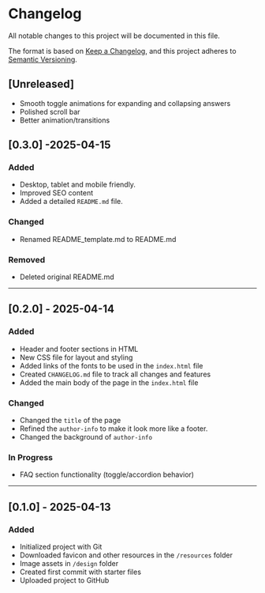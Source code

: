# Changelog

All notable changes to this project will be documented in this file.

The format is based on [Keep a Changelog](https://keepachangelog.com/en/1.0.0/),
and this project adheres to [Semantic Versioning](https://semver.org/spec/v2.0.0.html).

## [Unreleased]
- Smooth toggle animations for expanding and collapsing answers
- Polished scroll bar
- Better animation/transitions


## [0.3.0] -2025-04-15
### Added
- Desktop, tablet and mobile friendly.
- Improved SEO content
- Added a detailed `README.md` file.

### Changed
- Renamed README_template.md to README.md

### Removed
- Deleted original README.md

---

## [0.2.0] - 2025-04-14
### Added
- Header and footer sections in HTML
- New CSS file for layout and styling
- Added links of the fonts to be used in the `index.html` file
- Created `CHANGELOG.md` file to track all changes and features
- Added the main body of the page in the `index.html` file

### Changed 
- Changed the `title` of the page
- Refined the `author-info` to make it look more like a footer.
- Changed the background of `author-info`

### In Progress
- FAQ section functionality (toggle/accordion behavior)

---

## [0.1.0] - 2025-04-13
### Added
- Initialized project with Git
- Downloaded favicon and other resources in the `/resources` folder
- Image assets in `/design` folder
- Created first commit with starter files
- Uploaded project to GitHub

